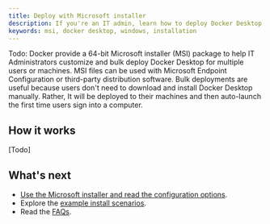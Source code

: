 ```yaml
---
title: Deploy with Microsoft installer
description: If you're an IT admin, learn how to deploy Docker Desktop with Microsoft installer
keywords: msi, docker desktop, windows, installation
---
```


Todo:
Docker provide a 64-bit Microsoft installer (MSI) package to help IT Administrators customize and bulk deploy Docker Desktop for multiple users or machines. MSI files can be used with Microsoft Endpoint Configuration or third-party distribution software. 
Bulk deployments are useful because users don't need to download and install Docker Desktop manually. Rather, It will be deployed to their machines and then auto-launch the first time users sign into a computer.

## How it works

[Todo]


## What's next

- [Use the Microsoft installer and read the configuration options](install-and-configure.md).
- Explore the [example install scenarios](install-scenarios.md).
- Read the [FAQs](faq.md).